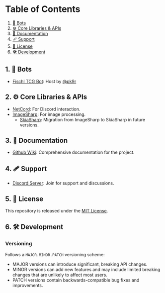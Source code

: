 

# Table of Contents

1. [🤖 Bots](#1--bots)
1. [⚙️ Core Libraries & APIs](#2-️-core-libraries--apis)
2. [📄 Documentation](#3--documentation)
3. [🩹 Support](#4--support)
4. [📜 License](#5--license)
5. [🛠️ Development](#6-%EF%B8%8F-development)

## 1. 🤖 Bots

- [Fischl TCG Bot](https://discord.com/oauth2/authorize?client_id=1205143575155707934): Host by [@pk9r](https://github.com/pk9r)

## 2. ⚙️ Core Libraries & APIs

- [NetCord](https://github.com/NetCordDev/NetCord): For Discord interaction.
- [ImageSharp](https://github.com/SixLabors/ImageSharp): For image processing.
  - [SkiaSharp](https://github.com/mono/SkiaSharp): Migration from ImageSharp to SkiaSharp in future versions.

## 3. 📄 Documentation

- [Github Wiki](https://github.com/pk9r/gitcg-netcord/wiki): Comprehensive documentation for the project.

## 4. 🩹 Support

- [Discord Server](https://discord.gg/7ME6bwkQSs): Join for support and discussions.

## 5. 📜 License

This repository is released under the [MIT License](LICENSE.md).

## 6. 🛠️ Development

### Versioning

Follows a `MAJOR.MINOR.PATCH` versioning scheme:

- MAJOR versions can introduce significant, breaking API changes.
- MINOR versions can add new features and may include limited breaking changes that are unlikely to affect most users.
- PATCH versions contain backwards-compatible bug fixes and improvements.
